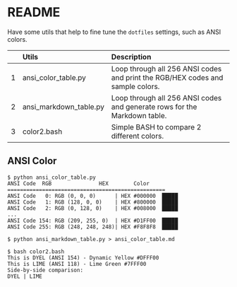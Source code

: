# README

Have some utils that help to fine tune the `dotfiles` settings, such as ANSI colors.

|       | Utils | Description |
| ----: | :---- | :---------- |
| 1 | ansi_color_table.py | Loop through all 256 ANSI codes and print the RGB/HEX codes and sample colors. |
| 2 | ansi_markdown_table.py | Loop through all 256 ANSI codes and generate rows for the Markdown table. | 
| 3 | color2.bash | Simple BASH to compare 2 different colors. | 

## ANSI Color

```console
$ python ansi_color_table.py 
ANSI Code  RGB               HEX        Color
==================================================
ANSI Code   0: RGB (0, 0, 0)      | HEX #000000  █████
ANSI Code   1: RGB (128, 0, 0)    | HEX #800000  █████
ANSI Code   2: RGB (0, 128, 0)    | HEX #008000  █████
...
ANSI Code 154: RGB (209, 255, 0)  | HEX #D1FF00  █████
ANSI Code 255: RGB (248, 248, 248)| HEX #F8F8F8  █████
```

```console
$ python ansi_markdown_table.py > ansi_color_table.md
```

```console
$ bash color2.bash
This is DYEL (ANSI 154) - Dynamic Yellow #DFFF00
This is LIME (ANSI 118) - Lime Green #7FFF00
Side-by-side comparison:
DYEL | LIME
```
